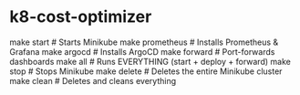 # k8-cost-optimizer
make start           # Starts Minikube
make prometheus      # Installs Prometheus & Grafana
make argocd          # Installs ArgoCD
make forward         # Port-forwards dashboards
make all             # Runs EVERYTHING (start + deploy + forward)
make stop            # Stops Minikube
make delete          # Deletes the entire Minikube cluster
make clean           # Deletes and cleans everything
